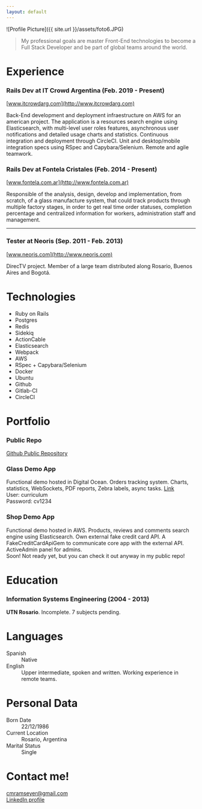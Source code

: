 ```yaml
---
layout: default
---
```

![Profile Picture]({{ site.url }}/assets/foto6.JPG)
> My professional goals are master Front-End technologies to become a Full Stack Developer and be part of global teams around the world.

# Experience

### Rails Dev at IT Crowd Argentina (Feb. 2019 - Present)  
[www.itcrowdarg.com](http://www.itcrowdarg.com)  

Back-End development and deployment infraestructure on AWS for an american project. The application is a resources search engine using Elasticsearch, with multi-level user roles features, asynchronous user notifications and detailed usage charts and statistics. Continuous integration and deployment through CircleCI. Unit and desktop/mobile integration specs using RSpec and Capybara/Selenium. Remote and agile teamwork.

### Rails Dev at Fontela Cristales (Feb. 2014 - Present)  
[www.fontela.com.ar](http://www.fontela.com.ar)  

Responsible of the analysis, design, develop and implementation, from scratch, of a glass manufacture system, that could track products through multiple factory stages, in order to get real time order statuses, completion percentage and centralized information for workers, administration staff and management.

* * *

### Tester at Neoris (Sep. 2011 - Feb. 2013)  
[www.neoris.com](http://www.neoris.com)  

DirecTV project. Member of a large team distributed along Rosario, Buenos Aires and Bogotá.

  
# Technologies

* Ruby on Rails
* Postgres
* Redis
* Sidekiq
* ActionCable
* Elasticsearch
* Webpack
* AWS
* RSpec + Capybara/Selenium
* Docker
* Ubuntu
* Github
* Gitlab-CI
* CircleCI

# Portfolio

### Public Repo
[Github Public Repository](http://github.com/cmramseyer)

### Glass Demo App
Functional demo hosted in Digital Ocean. Orders tracking system. Charts, statistics, WebSockets, PDF reports, Zebra labels, async tasks.
[Link](http://162.243.107.4/)  
User: curriculum  
Password: cv1234

### Shop Demo App
Functional demo hosted in AWS. Products, reviews and comments search engine using Elasticsearch. Own external fake credit card API. A FakeCreditCardApiGem to communicate core app with the external API. ActiveAdmin panel for admins.  
Soon! Not ready yet, but you can check it out anyway in my public repo!


# Education
### Information Systems Engineering (2004 - 2013)
**UTN Rosario**. Incomplete. 7 subjects pending.


# Languages
<dl>
<dt>Spanish</dt>
<dd>Native</dd>
<dt>English</dt>
<dd>Upper intermediate, spoken and written. Working experience in remote teams.</dd>
</dl>

# Personal Data

<dl>
<dt>Born Date</dt>
<dd>22/12/1986</dd>
<dt>Current Location</dt>
<dd>Rosario, Argentina</dd>
<dt>Marital Status</dt>
<dd>Single</dd>
</dl>


# Contact me!
[cmramseyer@gmail.com](mailto:cmramseyer@gmail.com)  
[LinkedIn profile](https://www.linkedin.com/in/carlos-ramseyer-ab1a3625/)
